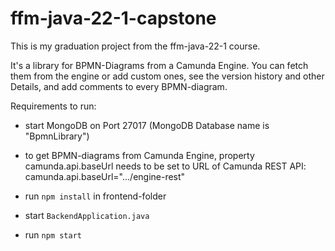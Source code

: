 # ffm-java-22-1-capstone

This is my graduation project from the ffm-java-22-1 course.

It's a library for BPMN-Diagrams from a Camunda Engine. You can fetch them from the engine or add custom ones, see the
version history and other Details, and add comments to every BPMN-diagram.

Requirements to run:

- start MongoDB on Port 27017 (MongoDB Database name is "BpmnLibrary")

- to get BPMN-diagrams from Camunda Engine, property camunda.api.baseUrl needs to be set to URL of Camunda REST API:
  camunda.api.baseUrl=".../engine-rest"

- run `npm install` in frontend-folder

- start `BackendApplication.java`

- run `npm start`



